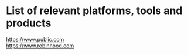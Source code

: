 # List of relevant platforms, tools and products

https://www.public.com <br>
https://www.robinhood.com <br>
